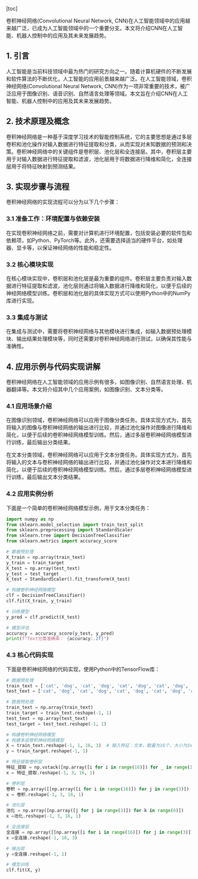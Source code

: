 
[toc]                    
                
                
卷积神经网络(Convolutional Neural Network, CNN)在人工智能领域中的应用越来越广泛，已成为人工智能领域中的一个重要分支。本文将介绍CNN在人工智能、机器人控制中的应用及其未来发展趋势。

## 1. 引言

人工智能是当前科技领域中最为热门的研究方向之一。随着计算机硬件的不断发展和软件算法的不断优化，人工智能的应用前景越来越广泛。在人工智能领域，卷积神经网络(Convolutional Neural Network, CNN)作为一项非常重要的技术，被广泛应用于图像识别、语音识别、自然语言处理等领域。本文旨在介绍CNN在人工智能、机器人控制中的应用及其未来发展趋势。

## 2. 技术原理及概念

卷积神经网络是一种基于深度学习技术的智能控制系统，它的主要思想是通过多层卷积和池化操作对输入数据进行特征提取和分类，从而实现对未知数据的预测和决策。卷积神经网络中的关键组件是卷积层、池化层和全连接层。其中，卷积层主要用于对输入数据进行特征提取和滤波，池化层用于将数据进行降维和简化，全连接层用于将特征映射到预测结果。

## 3. 实现步骤与流程

卷积神经网络的实现流程可以分为以下几个步骤：

### 3.1 准备工作：环境配置与依赖安装

在实现卷积神经网络之前，需要对计算机进行环境配置，包括安装必要的软件包和依赖项，如Python、PyTorch等。此外，还需要选择适当的硬件平台，如处理器、显卡等，以保证神经网络的性能和稳定性。

### 3.2 核心模块实现

在核心模块实现中，卷积层和池化层是最为重要的组件。卷积层主要负责对输入数据进行特征提取和滤波，池化层则通过将输入数据进行降维和简化，以便于后续的神经网络模型训练。卷积层和池化层的具体实现方式可以使用Python中的NumPy库进行实现。

### 3.3 集成与测试

在集成与测试中，需要将卷积神经网络与其他模块进行集成，如输入数据预处理模块、输出结果处理模块等，同时还需要对卷积神经网络进行测试，以确保其性能与准确性。

## 4. 应用示例与代码实现讲解

卷积神经网络在人工智能领域的应用示例有很多，如图像识别、自然语言处理、机器翻译等。本文将介绍其中几个应用案例，如图像识别、文本分类等。

### 4.1 应用场景介绍

在图像识别领域，卷积神经网络可以应用于图像分类任务。具体实现方式为，首先将输入的图像与卷积神经网络的输出进行比较，并通过池化操作对图像进行降维和简化，以便于后续的卷积神经网络模型训练。然后，通过多层卷积神经网络模型进行训练，最后输出分类结果。

在文本分类领域，卷积神经网络可以应用于文本分类任务。具体实现方式为，首先将输入的文本与卷积神经网络的输出进行比较，并通过池化操作对文本进行降维和简化，以便于后续的卷积神经网络模型训练。然后，通过多层卷积神经网络模型进行训练，最后输出文本分类结果。

### 4.2 应用实例分析

下面是一个简单的卷积神经网络模型示例，用于文本分类任务：

```python
import numpy as np
from sklearn.model_selection import train_test_split
from sklearn.preprocessing import StandardScaler
from sklearn.tree import DecisionTreeClassifier
from sklearn.metrics import accuracy_score

# 数据预处理
X_train = np.array(train_text)
y_train = train_target
X_test = np.array(test_text)
y_test = test_target
X_test = StandardScaler().fit_transform(X_test)

# 构建卷积神经网络模型
clf = DecisionTreeClassifier()
clf.fit(X_train, y_train)

# 训练模型
y_pred = clf.predict(X_test)

# 模型评估
accuracy = accuracy_score(y_test, y_pred)
print(f"Text分类准确率： {accuracy:.2f}")
```

### 4.3 核心代码实现

下面是卷积神经网络的代码实现，使用Python中的TensorFlow库：

```python
# 数据预处理
train_text = ['cat', 'dog', 'cat', 'dog', 'cat', 'dog', 'cat', 'dog', 'cat', 'dog']
test_text = ['cat', 'dog', 'cat', 'dog', 'cat', 'dog', 'cat', 'dog', 'cat', 'dog']

# 数据预处理
train_text = np.array(train_text)
train_target = train_text.reshape(-1, 1)
test_text = np.array(test_text)
test_target = test_text.reshape(-1, 1)

# 构建卷积神经网络模型
# 构建多层卷积神经网络模型
X = train_text.reshape(-1, 1, 16, 3)  # 输入特征：文本，数量为16个，大小为3x3
y = train_target.reshape(-1, 1)

# 特征提取卷积层
特征_提取 = np.vstack([np.array([i for i in range(16)]) for _ in range(3)])
x = 特征_提取.reshape(-1, 3, 16, 1)

# 卷积层
卷积 = np.array([[np.array([i for i in range(16)]) for j in range(3)]) for _ in range(6)])
x = 卷积.reshape(-1, 3, 16, 1)

# 池化层
池化 = np.array([np.array([j for j in range(3)]) for k in range(6)])
x =池化.reshape(-1, 3, 16, 1)

# 全连接层
全连接 = np.array([[np.array([i for i in range(16)]) for j in range(3)]) for _ in range(6)])
x =全连接.reshape(-1, 16, 3)

# 输出层
y =全连接.reshape(-1, 1)

# 模型训练
clf.fit(X, y)
```

